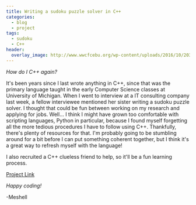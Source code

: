 ```yaml
---
title: Writing a sudoku puzzle solver in C++
categories: 
  - blog
  - project
tags:
  - sudoku
  - C++
header:
  overlay_image: http://www.wwcfcebu.org/wp-content/uploads/2016/10/20336345811_4f76cfe7fa_k.jpg
---
```


*How do I C++ again?*

It's been years since I last wrote anything in C++, since that was the primary language taught in the early Computer Science classes at University of Michigan. When I went to interview at a IT consulting company last week, a fellow interviewee mentioned her sister writing a sudoku puzzle solver. I thought that could be fun between working on my research and applying for jobs. Well... I think I might have grown too comfortable with scripting languages, Python in particular, because I found myself forgetting all the more tedious procedures I have to follow using C++. Thankfully, there's plenty of resources for that. I'm probably going to be stumbling around for a bit before I can put something coherent together, but I think it's a great way to refresh myself with the language!

I also recruited a C++ clueless friend to help, so it'll be a fun learning process.

[Project Link](https://github.com/michelle-hwang/sudoku/)

_Happy coding!_

-Meshell

